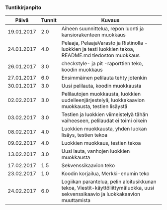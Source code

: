 ### Tuntikirjanpito
Päivä | Tunnit | Kuvaus
--------------- | ----- | ------
19.01.2017 | 2.0 | Aiheen suunnittelua, repon luonti ja kansiorakenteen muokkaus
24.01.2017 | 4.0 | Pelaaja, PelaajaVarasto ja Ristinolla -luokkien ja testi luokkien tekoa,  README.md tiedoston muokkaus
26.01.2017 | 3.0 | checkstyle- ja pit -raporttien teko, koodin muokkaus
27.01.2017 | 6.0 | Ensimmäinen pelilauta tehty jotenkin
30.01.2017 | 3.0 | Uusi pelilauta, koodin muokkausta
02.02.2017 | 3.0 | Pelilautojen muokkausta, luokkien uudelleenjärjestelyä, luokkakaavion muokkausta, testien lisäystä
03.02.2017 | 3.0 | Testien ja luokkien viimeistelyä tähän vaiheeseen, pelilaudat ei toimi oikein
08.02.2017 | 4.0 | Luokkien muokkausta, yhden luokan lisäys, testien tekoa
09.02.2017 | 4.0 | Luokkien muokkaus, testien tekoa
13.02.2017 | 3.0 | Uusi lauta, vanhojen luokkien muokkausta
17.02.2017 | 1.5 | Sekvenssikaavion teko
23.02.2017 | 1.0 | Koodin korjailua, Merkki-enumin teko
24.02.2017 | 6.0 | Logiikan parantelua, pelin aloitusikkunan tekoa, Viestit-käyttöliittymäluokka, uusi sekvenssikaavio ja luokkakaavion muuttamista
